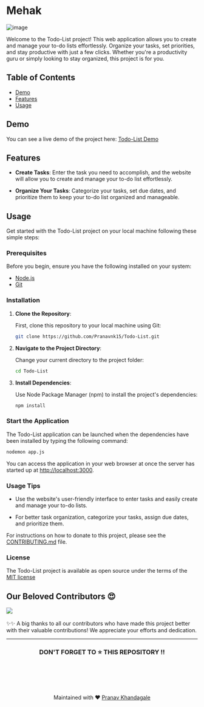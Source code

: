 # Mehak

![image](https://github.com/Pranavnk15/Todo-List/assets/96475101/3e8334b6-71f3-45b4-9103-3ce6485e5237)

Welcome to the Todo-List project! This web application allows you to create and manage your to-do lists effortlessly. Organize your tasks, set priorities, 
and stay productive with just a few clicks. Whether you're a productivity guru or simply looking to stay organized, this project is for you.

## Table of Contents

- [Demo](#demo)
- [Features](#features)
- [Usage](#usage)


## Demo

You can see a live demo of the project here: [Todo-List Demo](https://frail-plum-stingray.cyclic.app)

## Features

- **Create Tasks**: Enter the task you need to accomplish, and the website will allow you to create and manage your to-do list effortlessly.

- **Organize Your Tasks**: Categorize your tasks, set due dates, and prioritize them to keep your to-do list organized and manageable.

## Usage

Get started with the Todo-List project on your local machine following these simple steps:

### Prerequisites

Before you begin, ensure you have the following installed on your system:

- [Node.js](https://nodejs.org/)
- [Git](https://git-scm.com/)

### Installation

1. **Clone the Repository**:

   First, clone this repository to your local machine using Git:

   ```bash
   git clone https://github.com/Pranavnk15/Todo-List.git
   ```

2. **Navigate to the Project Directory**:

   Change your current directory to the project folder:

   ```bash
   cd Todo-List
   ```

3. **Install Dependencies**:

   Use Node Package Manager (npm) to install the project's dependencies:

   ```bash
   npm install
   ```

### Start the Application

The Todo-List application can be launched when the dependencies have been installed by typing the following command:


```bash
nodemon app.js
```

You can access the application in your web browser at once the server has started up at [http://localhost:3000](http://localhost:3000).

### Usage Tips

- Use the website's user-friendly interface to enter tasks and easily create and manage your to-do lists.

- For better task organization, categorize your tasks, assign due dates, and prioritize them.

For instructions on how to donate to this project, please see the [CONTRIBUTING.md](CONTRIBUTING.md) file.


### License

The Todo-List project is available as open source under the terms of the [MIT license](https://github.com/Pranavnk15/Todo-List/blob/main/LICENSE)



## Our Beloved Contributors 😍

<a href="https://github.com/Pranavnk15/Todo-List/graphs/contributors">
  <img align="center" src="https://contrib.rocks/image?max=1000&repo=Pranavnk15/Todo-List" />
</a>
<br>
<br>
✨✨ A big thanks to all our contributors who have made this project better with their valuable contributions! We appreciate your efforts and dedication.
<hr>
<h3 align="center"> DON'T FORGET TO ⭐ THIS REPOSITORY !!
</h3>
<br/>


<br><br>
<div align="center">
Maintained with ♥️ <a href="https://github.com/Pranavnk15">Pranav Khandagale</a>
</div>
